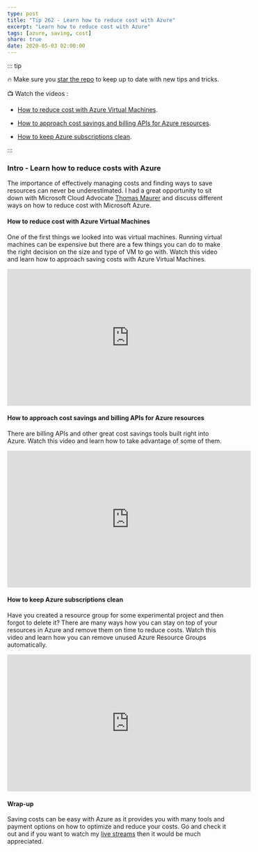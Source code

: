 ```yaml
---
type: post
title: "Tip 262 - Learn how to reduce cost with Azure"
excerpt: "Learn how to reduce cost with Azure"
tags: [azure, saving, cost]
share: true
date: 2020-05-03 02:00:00
---
```


::: tip 

:fire: Make sure you [star the repo](http://azuredev.tips?WT.mc_id=azure-azuredevtips-micrum) to keep up to date with new tips and tricks.

:tv: Watch the videos : 

* [How to reduce cost with Azure Virtual Machines](https://www.youtube.com/watch?v=flIVEDHQJWQ&list=PLLasX02E8BPCNCK8Thcxu-Y-XcBUbhFWC&index=2?WT.mc_id=youtube-azuredevtips-micrum).

* [How to approach cost savings and billing APIs for Azure resources](https://www.youtube.com/watch?v=QoVFFRA9K1k&list=PLLasX02E8BPCNCK8Thcxu-Y-XcBUbhFWC&index=3?WT.mc_id=youtube-azuredevtips-micrum).

* [How to keep Azure subscriptions clean](https://www.youtube.com/watch?v=fRJLWm4JvPo&list=PLLasX02E8BPCNCK8Thcxu-Y-XcBUbhFWC&index=4?WT.mc_id=youtube-azuredevtips-micrum).

:::

### Intro - Learn how to reduce costs with Azure

The importance of effectively managing costs and finding ways to save resources can never be underestimated. I had a great opportunity to sit down with Microsoft Cloud Advocate [Thomas Maurer](https://twitter.com/ThomasMaurer) and discuss different ways on how to reduce cost with Microsoft Azure.

#### How to reduce cost with Azure Virtual Machines

One of the first things we looked into was virtual machines. Running virtual machines can be expensive but there are a few things you can do to make the right decision on the size and type of VM to go with.  Watch this video and learn how to approach saving costs with Azure Virtual Machines. 

<iframe width="560" height="315" src="https://www.youtube.com/embed/flIVEDHQJWQ" frameborder="0" allow="accelerometer; autoplay; encrypted-media; gyroscope; picture-in-picture" allowfullscreen></iframe>

#### How to approach cost savings and billing APIs for Azure resources

There are billing APIs and other great cost savings tools built right into Azure. Watch this video and learn how to take advantage of some of them. 

<iframe width="560" height="315" src="https://www.youtube.com/embed/QoVFFRA9K1k" frameborder="0" allow="accelerometer; autoplay; encrypted-media; gyroscope; picture-in-picture" allowfullscreen></iframe>

#### How to keep Azure subscriptions clean

Have you created a resource group for some experimental project and then forgot to delete it? There are many ways how you can stay on top of your resources in Azure and remove them on time to reduce costs. Watch this video and learn how you can remove unused Azure Resource Groups automatically.

<iframe width="560" height="315" src="https://www.youtube.com/embed/fRJLWm4JvPo" frameborder="0" allow="accelerometer; autoplay; encrypted-media; gyroscope; picture-in-picture" allowfullscreen></iframe>

#### Wrap-up

Saving costs can be easy with Azure as it provides you with many tools and payment options on how to optimize and reduce your costs. Go and check it out and if you want to watch my [live streams](https://twitch.tv/mbcrump) then it would be much appreciated.
